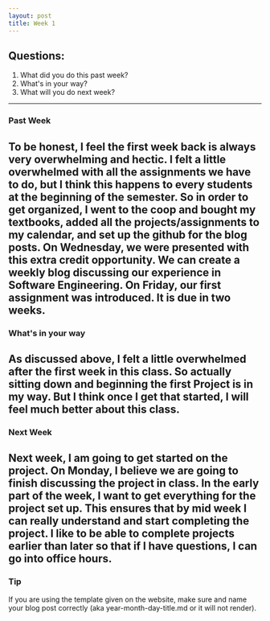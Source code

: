 ```yaml
---
layout: post
title: Week 1
---
```


## Questions:
1. What did you do this past week?
2. What's in your way?
3. What will you do next week?

---
### Past Week
To be honest, I feel the first week back is always very overwhelming and hectic. I felt a little overwhelmed with all the assignments we have to do, but I think this happens to every students at the beginning of the semester. So in order to get organized, I went to the coop and bought my textbooks, added all the projects/assignments to my calendar, and set up the github for the blog posts. On Wednesday, we were presented with this extra credit opportunity. We can create a weekly blog discussing our experience in Software Engineering. On Friday, our first assignment was introduced. It is due in two weeks. 
---
### What's in your way
As discussed above, I felt a little overwhelmed after the first week in this class. So actually sitting down and beginning the first Project is in my way. But I think once I get that started, I will feel much better about this class.
---
### Next Week
Next week, I am going to get started on the project. On Monday, I believe we are going to finish discussing the project in class. In the early part of the week, I want to get everything for the project set up. This ensures that by mid week I can really understand and start completing the project. I like to be able to complete projects earlier than later so that if I have questions, I can go into office hours.
---
### Tip
If you are using the template given on the website, make sure and name your blog post correctly (aka year-month-day-title.md or it will not render).
